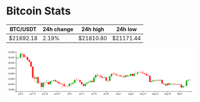 # Bitcoin Stats

BTC/USDT|24h change|24h high|24h low|
|---|---|---|---|
|$21692.18|2.19%|$21810.80|$21171.44|

<img src="./chart.svg">
